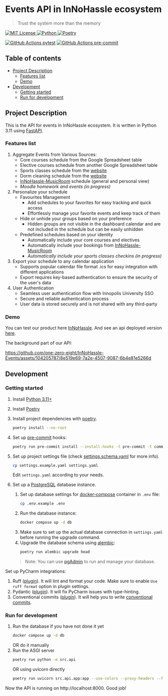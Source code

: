 # Events API in InNoHassle ecosystem

> Trust the system more than the memory

[![MIT License](https://img.shields.io/badge/License-MIT-blue.svg) ](https://opensource.org/licenses/MIT)
[![Python](https://img.shields.io/badge/Python-3.11-blue?style=flat&logo=Python) ](https://www.python.org/downloads/release/python-3110/)
[![Poetry](https://img.shields.io/endpoint?url=https://python-poetry.org/badge/v0.json)](https://python-poetry.org/)

[![GitHub Actions pytest](https://img.shields.io/github/actions/workflow/status/one-zero-eight/InNoHassle-Events/pytest.yml?label=pytest)](https://github.com/one-zero-eight/InNoHassle-Events/actions)
[![GitHub Actions pre-commit](https://img.shields.io/github/actions/workflow/status/one-zero-eight/InNoHassle-Events/pre-commit.yml?label=pre-commit)](https://github.com/one-zero-eight/InNoHassle-Events/actions)

## Table of contents

- [Project Description](#project-description)
    - [Features list](#features-list)
    - [Demo](#demo)
- [Development](#development)
    - [Getting started](#getting-started)
    - [Run for development](#run-for-development)

## Project Description

This is the API for events in InNoHassle ecosystem. It is written in Python 3.11
using [FastAPI](https://fastapi.tiangolo.com/).

### Features list

1. Aggregate Events from Various Sources:
    - Core courses schedule from the Google Spreadsheet table
    - Elective courses schedule from another Google Spreadsheet table
    - Sports classes schedule from the [website](https://sport.innopolis.university)
    - Dorm cleaning schedule from the [website](https://hotel.innopolis.university/studentaccommodation/)
    - [InNoHassle-MusicRoom](https://github.com/one-zero-eight/InNoHassle-MusicRoom) schedule (general and personal
      view)
    - _Moodle homework and events (in progress)_
2. Personalize your schedule
    - Favourites Management
        - Add schedules to your favorites for easy tracking and quick access
        - Effortlessly manage your favorite events and keep track of them
    - Hide or unhide your groups based on your preference
        - Hidden groups are not visible in the dashboard calendar and are not included in the schedule but can be
          easily unhidden
    - Predefined schedules based on your identity
        - Automatically include your core courses and electives
        - Automatically include your bookings
          from [InNoHassle-MusicRoom](https://github.com/one-zero-eight/InNoHassle-MusicRoom)
        - _Automatically include your sports classes checkins (in progress)_
3. Export your schedule to any calendar application
    - Supports popular calendar file format .ics for easy integration with different applications
    - Export requires key-based authentication to ensure the security of the user's data
4. User Authentication
    - Seamless user authentication flow with Innopolis University SSO
    - Secure and reliable authentication process
    - User data is stored securely and is not shared with any third-party

### Demo

You can test our product here [InNoHassle](https://innohassle.ru/schedule).
And see an api deployed
version [here](https://api.innohassle.ru/events/v0/auth/innopolis/login?return_to=/events/v0/docs).

The background part of our API:

https://github.com/one-zero-eight/InNoHassle-Events/assets/104205787/8e519e69-7a2e-4507-9087-6b4e81e5266d

## Development

### Getting started

1. Install [Python 3.11+](https://www.python.org/downloads/release/python-3117/)
2. Install [Poetry](https://python-poetry.org/docs/)
3. Install project dependencies with [poetry](https://python-poetry.org/docs/cli/#options-2).
    ```bash
    poetry install --no-root
    ```
4. Set up [pre-commit](https://pre-commit.com/) hooks:

    ```bash
    poetry run pre-commit install --install-hooks -t pre-commit -t commit-msg
    ```
5. Set up project settings file (check [settings.schema.yaml](settings.schema.yaml) for more info).
    ```bash
    cp settings.example.yaml settings.yaml
    ```
    Edit `settings.yaml` according to your needs.
6. Set up a [PostgreSQL](https://www.postgresql.org/) database instance.
    1. Set up database settings for [docker-compose](https://docs.docker.com/compose/) container
       in `.env` file:
       ```bash
       cp .env.example .env
       ```
    2. Run the database instance:
       ```bash
       docker compose up -d db
       ```
    3. Make sure to set up the actual database connection in `settings.yaml` before running the upgrade command.
    4. Upgrade the database schema using [alembic](https://alembic.sqlalchemy.org/en/latest/):
        ```bash
        poetry run alembic upgrade head
        ```
   > Note: You can use [pgAdmin](https://www.pgadmin.org/) to run and manage your database.

Set up PyCharm integrations:

1. Ruff ([plugin](https://plugins.jetbrains.com/plugin/20574-ruff)).
   It will lint and format your code. Make sure to enable `Use ruff format` option in plugin settings.
2. Pydantic ([plugin](https://plugins.jetbrains.com/plugin/12861-pydantic)). It will fix PyCharm issues with
   type-hinting.
3. Conventional commits ([plugin](https://plugins.jetbrains.com/plugin/13389-conventional-commit)). It will help you
   to write [conventional commits](https://www.conventionalcommits.org/en/v1.0.0/).

### Run for development

1. Run the database if you have not done it yet
    ```bash
    docker compose up -d db
    ```
   OR do it manually
2. Run the ASGI server
    ```bash
    poetry run python -m src.api
    ```
   OR using uvicorn directly
    ```bash
    poetry run uvicorn src.api.app:app --use-colors --proxy-headers --forwarded-allow-ips=*
    ```

Now the API is running on http://localhost:8000. Good job!
